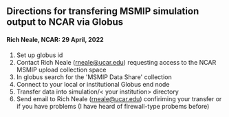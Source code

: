 
## Directions for transfering MSMIP simulation output to NCAR via Globus
#### Rich Neale, NCAR: 29 April, 2022

1. Set up globus id
2. Contact Rich Neale (rneale@ucar.edu) requesting access to the NCAR MSMIP upload collection space
3. In globus search for the 'MSMIP Data Share' collection
4. Connect to your local or institutional Globus end node
5. Transfer data into simulation/< your institution> directory
6. Send email to Rich Neale (rneale@ucar.edu) confiriming your transfer or if you have problems (I have heard of firewall-type probems before)
